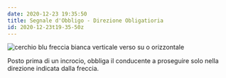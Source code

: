 ```yaml
---
date: 2020-12-23 19:35:50
title: Segnale d'Obbligo - Direzione Obligatioria
id: 2020-12-23t19-35-50z
---
```


![cerchio blu freccia bianca verticale verso su
o orizzontale](./images/direzione-obbligatoria.png)

Posto prima di un incrocio, obbliga il conducente a proseguire solo nella
direzione indicata dalla freccia.
